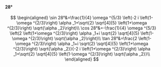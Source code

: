 #### 28°

$$
\begin{aligned}
\sin 28°&=\frac{1}{4} \omega ^{5/3} \left(-2 i \left(1-\omega ^{2/3}\right) \alpha _1+\sqrt{2} \sqrt[4]{5} \left(1+\omega ^{2/3}\right) \sqrt{\alpha _2}\right)\\
\cos 28°&=-\frac{1}{4} \omega ^{5/3} \left(2 \left(1+\omega ^{2/3}\right) \alpha _1+i \sqrt{2} \sqrt[4]{5} \left(1-\omega ^{2/3}\right) \sqrt{\alpha _2}\right)\\
\tan 28°&=\frac{2 \left(1-\omega ^{2/3}\right) \alpha _1+i \sqrt{2} \sqrt[4]{5} \left(1+\omega ^{2/3}\right) \sqrt{\alpha _2}}{-2 i \left(1+\omega ^{2/3}\right)
\alpha _1+\sqrt{2} \sqrt[4]{5} \left(1-\omega ^{2/3}\right) \sqrt{\alpha _2}}\\
\end{aligned}
$$

